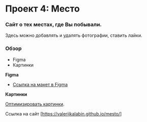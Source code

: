 # Проект 4: Место

### Сайт о тех местах, где Вы побывали.

Здесь можно добавлять и удалять фотографии, ставить лайки.

### Обзор

* Figma
* Картинки

**Figma**

* [Ссылка на макет в Figma](https://www.figma.com/file/StZjf8HnoeLdiXS7dYrLAh/JavaScript.-Sprint-4)

**Картинки**

[Оптимизировать картинки](https://tinypng.com/).

Ссылка на сайт [https://valerijkalabin.github.io/mesto/]

